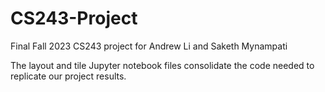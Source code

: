 # CS243-Project
Final Fall 2023 CS243 project for Andrew Li and Saketh Mynampati

The layout and tile Jupyter notebook files consolidate the code needed to replicate our project results.
